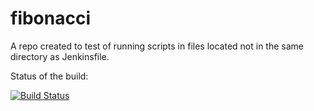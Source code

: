 # fibonacci

A repo created to test of running scripts in files located not in the same directory as Jenkinsfile.

Status of the build:

[![Build Status](http://ec2-3-124-120-73.eu-central-1.compute.amazonaws.com/buildStatus/icon?job=fibonacci)](http://ec2-3-124-120-73.eu-central-1.compute.amazonaws.com/job/fibonacci/)
